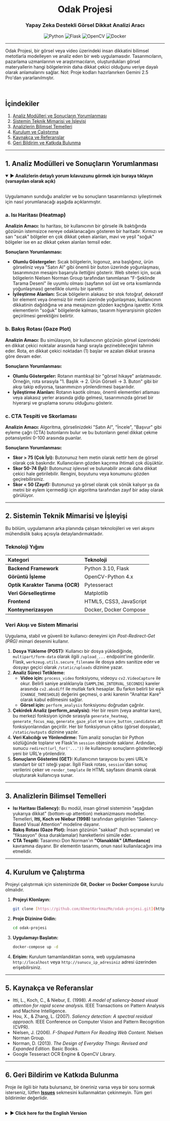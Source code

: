 <div align="center">

# Odak Projesi
### Yapay Zeka Destekli Görsel Dikkat Analizi Aracı

</div>

<div align="center">

![Python](https://img.shields.io/badge/Python-3.10-3776AB?style=for-the-badge&logo=python)
![Flask](https://img.shields.io/badge/Flask-000000?style=for-the-badge&logo=flask&logoColor=white)
![OpenCV](https://img.shields.io/badge/OpenCV-5C3EE8?style=for-the-badge&logo=opencv&logoColor=white)
![Docker](https://img.shields.io/badge/Docker-2496ED?style=for-the-badge&logo=docker&logoColor=white)

</div>

---

Odak Projesi, bir görsel veya video üzerindeki insan dikkatini bilimsel metotlarla modelleyen ve analiz eden bir web uygulamasıdır. Tasarımcıların, pazarlama uzmanlarının ve araştırmacıların, oluşturdukları görsel materyallerin hangi bölgelerinin daha dikkat çekici olduğunu veriye dayalı olarak anlamalarını sağlar.
Not: Proje kodları hazırlanırken Gemini 2.5 Pro'dan yararlanılmıştır.

<br>

## İçindekiler
1. [Analiz Modülleri ve Sonuçların Yorumlanması](#1-analiz-modülleri-ve-sonuçların-yorumlanması)
2. [Sistemin Teknik Mimarisi ve İşleyişi](#2-sistemin-teknik-mimarisi-ve-işleyişi)
3. [Analizlerin Bilimsel Temelleri](#3-analizlerin-bilimsel-temelleri)
4. [Kurulum ve Çalıştırma](#4-kurulum-ve-çalıştırma)
5. [Kaynakça ve Referanslar](#5-kaynakça-ve-referanslar)
6. [Geri Bildirim ve Katkıda Bulunma](#6-geri-bildirim-ve-katkıda-bulunma)

---

## 1. Analiz Modülleri ve Sonuçların Yorumlanması

<details open>
<summary><strong>► Analizlerin detaylı yorum kılavuzunu görmek için buraya tıklayın (varsayılan olarak açık)</strong></summary>
<br>

Uygulamanın sunduğu analizler ve bu sonuçların tasarımlarınızı iyileştirmek için nasıl yorumlanacağı aşağıda açıklanmıştır.

### a. Isı Haritası (Heatmap)
**Analizin Amacı:** Isı haritası, bir kullanıcının bir görsele ilk baktığında gözünün istemsizce nereye odaklanacağını gösteren bir haritadır. Kırmızı ve sarı "sıcak" bölgeler en çok dikkat çeken alanları, mavi ve yeşil "soğuk" bölgeler ise en az dikkat çeken alanları temsil eder.

**Sonuçların Yorumlanması:**
* **Olumlu Göstergeler:** Sıcak bölgelerin, logonuz, ana başlığınız, ürün görseliniz veya "Satın Al" gibi önemli bir buton üzerinde yoğunlaşması, tasarımınızın mesajını başarıyla ilettiğini gösterir. Web siteleri için, sıcak bölgelerin Nielsen Norman Group tarafından tanımlanan "F-Şeklinde Tarama Deseni" ile uyumlu olması (sayfanın sol üst ve orta kısımlarında yoğunlaşması) genellikle olumlu bir işarettir.
* **İyileştirme Alanları:** Sıcak bölgelerin alakasız bir stok fotoğraf, dekoratif bir element veya önemsiz bir metin üzerinde yoğunlaşması, kullanıcının dikkatinin dağıldığına ve ana mesajınızın gözden kaçtığına işarettir. Kritik elementlerin "soğuk" bölgelerde kalması, tasarım hiyerarşisinin gözden geçirilmesi gerektiğini belirtir.

### b. Bakış Rotası (Gaze Plot)
**Analizin Amacı:** Bu simülasyon, bir kullanıcının gözünün görsel üzerindeki en dikkat çekici noktalar arasında hangi sırayla gezinebileceğini tahmin eder. Rota, en dikkat çekici noktadan (1) başlar ve azalan dikkat sırasına göre devam eder.

**Sonuçların Yorumlanması:**
* **Olumlu Göstergeler:** Rotanın mantıksal bir "görsel hikaye" anlatmasıdır. Örneğin, rota sırasıyla "1. Başlık -> 2. Ürün Görseli -> 3. Buton" gibi bir akışı takip ediyorsa, tasarımınızın yönlendirmesi başarılıdır.
* **İyileştirme Alanları:** Rotanın kaotik olması, önemli elementleri atlaması veya alakasız yerler arasında gidip gelmesi, tasarımınızda görsel bir hiyerarşi ve gruplama sorunu olduğunu gösterir.

### c. CTA Tespiti ve Skorlaması
**Analizin Amacı:** Algoritma, görselinizdeki "Satın Al", "İncele", "Başvur" gibi eyleme çağrı (CTA) butonlarını bulur ve bu butonların genel dikkat çekme potansiyelini 0-100 arasında puanlar.

**Sonuçların Yorumlanması:**
* **Skor > 75 (Çok İyi):** Butonunuz hem metin olarak nettir hem de görsel olarak çok baskındır. Kullanıcıların gözden kaçırma ihtimali çok düşüktür.
* **Skor 50-74 (İyi):** Butonunuz işlevsel ve bulunabilir ancak daha dikkat çekici hale getirilebilir. Rengini, boyutunu veya konumunu gözden geçirebilirsiniz.
* **Skor < 50 (Zayıf):** Butonunuz ya görsel olarak çok sönük kalıyor ya da metni bir eylem içermediği için algoritma tarafından zayıf bir aday olarak görülüyor.

</details>

---

## 2. Sistemin Teknik Mimarisi ve İşleyişi
Bu bölüm, uygulamanın arka planında çalışan teknolojileri ve veri akışını mühendislik bakış açısıyla detaylandırmaktadır.

### Teknoloji Yığını

| Kategori | Teknoloji |
| :--- | :--- |
| **Backend Framework** | Python 3.10, Flask |
| **Görüntü İşleme** | OpenCV-Python 4.x |
| **Optik Karakter Tanıma (OCR)** | Pytesseract |
| **Veri Görselleştirme** | Matplotlib |
| **Frontend** | HTML5, CSS3, JavaScript |
| **Konteynerizasyon**| Docker, Docker Compose |

### Veri Akışı ve Sistem Mimarisi
Uygulama, stabil ve güvenli bir kullanıcı deneyimi için _Post-Redirect-Get (PRG)_ mimari desenini kullanır.

1.  **Dosya Yükleme (POST):** Kullanıcı bir dosya yüklediğinde, `multipart/form-data` olarak ilgili `/upload_...` endpoint'ine gönderilir. Flask, `werkzeug.utils.secure_filename` ile dosya adını sanitize eder ve dosyayı geçici olarak `/static/uploads` dizinine yazar.
2.  **Analiz Süreci Tetikleme:**
    * **Video için:** `process_video` fonksiyonu, videoyu `cv2.VideoCapture` ile okur. Belirli saniye aralıklarıyla (`SAMPLING_INTERVAL_SECONDS`) kareler arasında `cv2.absdiff` ile mutlak fark hesaplar. Bu farkın belirli bir eşik (`CHANGE_THRESHOLD`) değerini geçmesi, o anki karenin "Anahtar Kare" olarak kabul edilmesini sağlar.
    * **Görsel için:** `perform_analysis` fonksiyonu doğrudan çağrılır.
3.  **Çekirdek Analiz (perform_analysis):** Her bir resim (veya anahtar kare), bu merkezi fonksiyon içinde sırasıyla `generate_heatmap`, `generate_focus_map`, `generate_gaze_plot` ve `score_button_candidates` alt fonksiyonlarından geçirilir. Her bir fonksiyonun çıktısı (görsel dosyalar), `/static/outputs` dizinine yazılır.
4.  **Veri Kalıcılığı ve Yönlendirme:** Tüm analiz sonuçları bir Python sözlüğünde toplanır ve Flask'in `session` objesinde saklanır. Ardından, sunucu `redirect(url_for('...'))` ile kullanıcıyı sonuçların gösterileceği yeni bir URL'e yönlendirir.
5.  **Sonuçların Gösterimi (GET):** Kullanıcının tarayıcısı bu yeni URL'e standart bir `GET` isteği yapar. İlgili Flask rotası, `session`'dan sonuç verilerini çeker ve `render_template` ile HTML sayfasını dinamik olarak oluşturarak kullanıcıya sunar.

---

## 3. Analizlerin Bilimsel Temelleri
* **Isı Haritası (Saliency):** Bu modül, insan görsel sisteminin "aşağıdan yukarıya dikkat" (bottom-up attention) mekanizmasını modeller. Temelleri, **Itti, Koch ve Niebur (1998)** tarafından geliştirilen "Saliency-Based Visual Attention" modeline dayanır.
* **Bakış Rotası (Gaze Plot):** İnsan gözünün "sakkad" (hızlı sıçramalar) ve "fiksasyon" (kısa duraklamalar) hareketlerini simüle eder.
* **CTA Tespiti:** Tasarımcı Don Norman'ın **"Olanaklılık" (Affordance)** kavramına dayanır. Bir elementin tasarımı, onun nasıl kullanılacağını ima etmelidir.

---

## 4. Kurulum ve Çalıştırma
Projeyi çalıştırmak için sisteminizde **Git**, **Docker** ve **Docker Compose** kurulu olmalıdır.

1.  **Projeyi Klonlayın:**
    ```bash
    git clone [https://github.com/AhmetKorkmazMe/odak-projesi.git](https://github.com/AhmetKorkmazMe/odak-projesi.git)
    ```
2.  **Proje Dizinine Gidin:**
    ```bash
    cd odak-projesi
    ```
3.  **Uygulamayı Başlatın:**
    ```bash
    docker-compose up -d
    ```
4.  **Erişim:**
    Kurulum tamamlandıktan sonra, web uygulamasına `http://localhost` veya `http://sunucu_ip_adresiniz` adresi üzerinden erişebilirsiniz.

---

## 5. Kaynakça ve Referanslar
* Itti, L., Koch, C., & Niebur, E. (1998). *A model of saliency-based visual attention for rapid scene analysis.* IEEE Transactions on Pattern Analysis and Machine Intelligence.
* Hou, X., & Zhang, L. (2007). *Saliency detection: A spectral residual approach.* IEEE Conference on Computer Vision and Pattern Recognition (CVPR).
* Nielsen, J. (2006). *F-Shaped Pattern For Reading Web Content.* Nielsen Norman Group.
* Norman, D. (2013). *The Design of Everyday Things: Revised and Expanded Edition.* Basic Books.
* Google Tesseract OCR Engine & OpenCV Library.

---

## 6. Geri Bildirim ve Katkıda Bulunma
Proje ile ilgili bir hata bulursanız, bir öneriniz varsa veya bir soru sormak isterseniz, lütfen **[Issues](https://github.com/AhmetKorkmazMe/odak-projesi/issues)** sekmesini kullanmaktan çekinmeyin. Tüm geri bildirimler değerlidir.

<br>

<details>
<summary><strong>► Click here for the English Version</strong></summary>
<br>

# Odak Project: An AI-Powered Visual Attention Analysis Platform

The Odak Project is a web application that models and analyzes human visual attention on an image or video using scientific methods. It enables designers, marketing experts, and researchers to understand, based on data, which parts of their visual materials are more engaging.Note: Gemini 2.5 Pro was also used while preparing the project codes.

## 1. Analysis Modules & Interpretation of Results

The analyses provided by the application and how to interpret these results to improve your designs are explained below.

### a. Heatmap
Purpose: A heatmap is a map that shows where a user's eye will involuntarily focus when they first look at an image. "Hot" regions in red and yellow represent the most attention-grabbing areas, while "cold" regions in blue and green represent the least.

Interpretation:
* Positive Indicators: If hot zones are concentrated on your logo, main headline, product image, or a key button like "Buy Now," it indicates that your design successfully conveys its message.
* Areas for Improvement: If hot zones are focused on an irrelevant stock photo or a decorative element, it's a sign that the user's attention is distracted. If critical elements remain in "cold" zones, the design hierarchy should be reconsidered.

### b. Gaze Plot
Purpose: This simulation predicts the sequence in which a user's eye might scan across the most salient points on a visual. The route starts from the most attention-grabbing point (1) and proceeds in descending order of attention.

Interpretation:
* Positive Indicators: The route tells a logical "visual story." For instance, if the path follows a flow like "1. Headline -> 2. Product Image -> 3. Button," your design's guidance is successful.
* Areas for Improvement: A chaotic path that skips important elements suggests a problem with visual hierarchy and grouping in your design.

### c. CTA Detection and Scoring
Purpose: The algorithm finds call-to-action (CTA) buttons like "Buy," "Learn More," or "Apply" in your visual and scores their attention-grabbing potential on a scale of 0-100.

Interpretation:
* Score > 75 (Very Good): Your button is clear both textually and visually dominant.
* Score 50-74 (Good): Your button is functional but could be made more prominent.
* Score < 50 (Weak): Your button is either visually subdued or its text doesn't imply an action, making it difficult for users to notice.

## 2. System's Technical Architecture and Operation

This section details the technologies and data flow that power the application from an engineering perspective.

### Technology Stack
* Backend Framework: Python 3.10, Flask
* Image Processing: OpenCV-Python 4.x
* Optical Character Recognition (OCR): Pytesseract
* Data Visualization: Matplotlib
* Frontend: HTML5, CSS3, JavaScript
* Containerization: Docker, Docker Compose

### Data Flow and System Architecture
The application uses the Post-Redirect-Get (PRG) design pattern for a stable and secure user experience.

1.  File Upload (POST): When a user uploads a file, it is sent as `multipart/form-data` to the relevant `/upload_...` endpoint. Flask sanitizes the filename using `werkzeug.utils.secure_filename` and temporarily writes the file to the `/static/uploads` directory.

2.  Triggering the Analysis Process:
    * For Videos: The `process_video` function reads the video using `cv2.VideoCapture`. It calculates the absolute difference (`cv2.absdiff`) between frames at specific intervals (`SAMPLING_INTERVAL_SECONDS`). If this difference exceeds a certain threshold (`CHANGE_THRESHOLD`), the current frame is considered a "Key Frame".
    * For Images: The `perform_analysis` function is called directly.

3.  Core Analysis (perform_analysis): Each image (or key frame) is passed through the `generate_heatmap`, `generate_focus_map`, `generate_gaze_plot`, and `score_button_candidates` sub-functions within this central function. The output of each function (image files) is written to the `/static/outputs` directory.

4.  Data Persistence and Redirection: All analysis results are collected in a Python dictionary and stored in Flask's `session` object. The server then redirects the user to a new URL for displaying the results using `redirect(url_for('...'))`.

5.  Displaying Results (GET): The user's browser makes a standard `GET` request to this new URL. The corresponding Flask route retrieves the result data from the `session` and dynamically renders the HTML page using `render_template`.

## 3. Scientific Foundations of the Analyses

The analysis modules are based on academic principles in computer vision and cognitive psychology.

* Heatmap (Saliency): This module models the "bottom-up attention" mechanism of the human visual system, based on the foundational "Saliency-Based Visual Attention" model by Itti, Koch, and Niebur (1998).
* Gaze Plot: It simulates the "saccade" (rapid jumps) and "fixation" (short pauses) movements of the human eye by identifying high-density areas in the saliency map.
* CTA Detection: It is based on Don Norman's concept of "Affordance." The design of an element should imply how it is to be used (e.g., that it is "clickable"). The algorithm identifies this affordance by combining semantic content, visual distinctiveness, and geometric form.

## 4. Installation and Setup

You must have Git, Docker, and Docker Compose installed to run the project.

1.  Clone the Repository:
    ```bash
    git clone [https://github.com/AhmetKorkmazMe/odak-projesi.git](https://github.com/AhmetKorkmazMe/odak-projesi.git)
    ```
2.  Navigate to the Project Directory:
    ```bash
    cd odak-projesi
    ```
3.  Launch the Application:
    ```bash
    docker-compose up -d
    ```
4.  Access:
    Once complete, access the web application at `http://localhost` or `http://your_server_ip_address`.

## 5. Bibliography and References

The algorithms and methodologies used in this project are based on the following foundational scientific works and technologies.

* Itti, L., Koch, C., & Niebur, E. (1998). *A model of saliency-based visual attention for rapid scene analysis.* IEEE Transactions on Pattern Analysis and Machine Intelligence.
* Hou, X., & Zhang, L. (2007). *Saliency detection: A spectral residual approach.* IEEE Conference on Computer Vision and Pattern Recognition (CVPR).
* Nielsen, J. (2006). *F-Shaped Pattern For Reading Web Content.* Nielsen Norman Group.
* Norman, D. (2013). *The Design of Everyday Things: Revised and Expanded Edition.* Basic Books.
* Google Tesseract OCR Engine & OpenCV Library.

## 6. Feedback and Contributions
If you find a bug, have a suggestion, or want to ask a question about the project, please feel free to use the **[Issues](https://github.com/AhmetKorkmazMe/odak-projesi/issues)** tab. All feedback is valuable.

</details>
